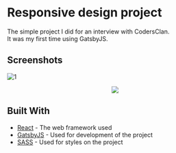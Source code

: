 # Responsive design project

The simple project I did for an interview with CodersClan.<br/>
It was my first time using GatsbyJS.

## Screenshots

![1](https://user-images.githubusercontent.com/37442651/84577486-e96e5380-adbc-11ea-8310-8619df5aef19.png)
</br>
<p align="center">
  <img src=https://user-images.githubusercontent.com/37442651/84577490-ec694400-adbc-11ea-80ba-a29d06afd090.png>
</p>

## Built With

- [React](https://reactjs.org/docs/) - The web framework used
- [GatsbyJS](https://www.gatsbyjs.org/) - Used for development of the project
- [SASS](https://sass-lang.com/) - Used for styles on the project
